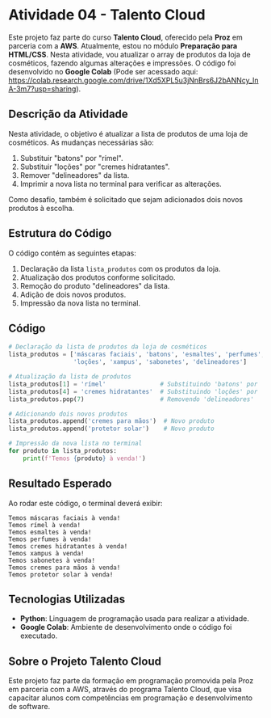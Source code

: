 # Atividade 04 - Talento Cloud

Este projeto faz parte do curso **Talento Cloud**, oferecido pela **Proz** em parceria com a **AWS**. Atualmente, estou no módulo **Preparação para HTML/CSS**. Nesta atividade, vou atualizar o array de produtos da loja de cosméticos, fazendo algumas alterações e impressões. O código foi desenvolvido no **Google Colab** (Pode ser acessado aqui: https://colab.research.google.com/drive/1Xd5XPL5u3jNnBrs6J2bANNcy_InA-3m7?usp=sharing).

## Descrição da Atividade

Nesta atividade, o objetivo é atualizar a lista de produtos de uma loja de cosméticos. As mudanças necessárias são:

1. Substituir "batons" por "rímel".
2. Substituir "loções" por "cremes hidratantes".
3. Remover "delineadores" da lista.
4. Imprimir a nova lista no terminal para verificar as alterações.

Como desafio, também é solicitado que sejam adicionados dois novos produtos à escolha.

## Estrutura do Código

O código contém as seguintes etapas:

1. Declaração da lista `lista_produtos` com os produtos da loja.
2. Atualização dos produtos conforme solicitado.
3. Remoção do produto "delineadores" da lista.
4. Adição de dois novos produtos.
5. Impressão da nova lista no terminal.

## Código

```python
# Declaração da lista de produtos da loja de cosméticos
lista_produtos = ['máscaras faciais', 'batons', 'esmaltes', 'perfumes', 
                  'loções', 'xampus', 'sabonetes', 'delineadores']

# Atualização da lista de produtos
lista_produtos[1] = 'rímel'               # Substituindo 'batons' por 'rímel'
lista_produtos[4] = 'cremes hidratantes'  # Substituindo 'loções' por 'cremes hidratantes'
lista_produtos.pop(7)                     # Removendo 'delineadores'

# Adicionando dois novos produtos
lista_produtos.append('cremes para mãos')  # Novo produto
lista_produtos.append('protetor solar')    # Novo produto

# Impressão da nova lista no terminal
for produto in lista_produtos:
    print(f'Temos {produto} à venda!')
```

## Resultado Esperado

Ao rodar este código, o terminal deverá exibir:

```
Temos máscaras faciais à venda!
Temos rímel à venda!
Temos esmaltes à venda!
Temos perfumes à venda!
Temos cremes hidratantes à venda!
Temos xampus à venda!
Temos sabonetes à venda!
Temos cremes para mãos à venda!
Temos protetor solar à venda!
```

## Tecnologias Utilizadas

- **Python**: Linguagem de programação usada para realizar a atividade.
- **Google Colab**: Ambiente de desenvolvimento onde o código foi executado.

## Sobre o Projeto Talento Cloud

Este projeto faz parte da formação em programação promovida pela Proz em parceria com a AWS, através do programa Talento Cloud, que visa capacitar alunos com competências em programação e desenvolvimento de software.
